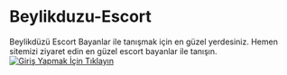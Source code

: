 # Beylikduzu-Escort
Beylikdüzü  Escort Bayanlar ile tanışmak için en güzel yerdesiniz. Hemen sitemizi ziyaret edin en güzel escort bayanlar ile tanışın.
[![Giriş Yapmak İçin Tıklayın](https://img.shields.io/badge/Giriş%20Yap%20İçin%20Tıklayın-brightgreen?style=for-the-badge)](https://github.com/login)
